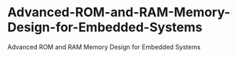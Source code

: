 # Advanced-ROM-and-RAM-Memory-Design-for-Embedded-Systems
Advanced ROM and RAM Memory Design for Embedded Systems
